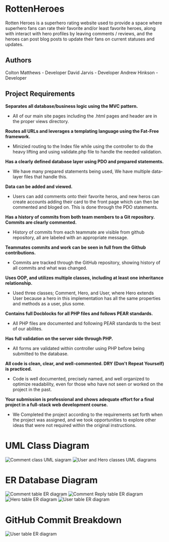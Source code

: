 # RottenHeroes
Rotten Heroes is a superhero rating website used to provide a space where superhero fans can rate their
favorite and/or least favorite heroes, along with interact with hero profiles by leaving comments / 
reviews, and the heroes can post blog posts to update their fans on current statuses and updates.

## Authors

Colton Matthews - Developer
David Jarvis - Developer
Andrew Hinkson - Developer

## Project Requirements
**Separates all database/business logic using the MVC pattern.**
- All of our main site pages including the .html pages and header are in the proper views directory.



**Routes all URLs and leverages a templating language using the Fat-Free framework.**

- Minizied routing to the Index file while using the controller to do the heavy lifting and using 
validate.php file to handle the needed validation.



**Has a clearly defined database layer using PDO and prepared statements.**

- We have many prepared statements being used, We have multiple data-layer files that handle this.



**Data can be added and viewed.**

- Users can add comments onto their favorite heros, and new heros can create accounts adding their card 
to the front page which can then be commented and bloged on. This is done through the PDO statements.

**Has a history of commits from both team members to a Git repository. Commits are clearly commented.**

- History of commits from each teammate are visible from github repository, all are labeled with an appropriate message.

**Teammates commits and work can be seen in full from the Github contributions.**

- Commits are tracked through the GitHub repository, showing history of all commits and what was changed.

**Uses OOP, and utilizes multiple classes, including at least one inheritance relationship.**

- Used three classes; Comment, Hero, and User, where Hero extends User because a hero in this implementation has all 
the same properties and methods as a user, plus some.

**Contains full Docblocks for all PHP files and follows PEAR standards.**

- All PHP files are documented and following PEAR standards to the best of our abilites.

**Has full validation on the server side through PHP.**

- All forms are validated within controller using PHP before being submitted to the database.

**All code is clean, clear, and well-commented. DRY (Don't Repeat Yourself) is practiced.**

- Code is well documented, precisely named, and well organized to optimize readability, even for those who have not 
seen or worked on the project in the past.

**Your submission is professional and shows adequate effort for a final project in a full-stack web 
development course.**

- We Completed the project according to the requirements set forth when the project was assigned, and we took 
opportunities to explore other ideas that were not required within the original instructions.


# UML Class Diagram

![Comment class UML siagram](img/RHCommentUMLDiagram.png)
![User and Hero classes UML diagrams](img/RHUserHeroUML.png)

# ER Database Diagram

![Comment table ER diagram](img/RHCommentER.png)
![Comment Reply table ER diagram](img/RHCommentRepliesER.png)
![Hero table ER diagram](img/RHHeroER.png)
![User table ER diagram](img/RHUserER.png)

# GitHub Commit Breakdown

![User table ER diagram](img/RHGitCommitHistory.png)
